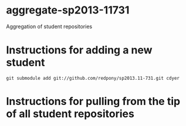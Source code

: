 aggregate-sp2013-11731
======================

Aggregation of student repositories

# Instructions for adding a new student

    git submodule add git://github.com/redpony/sp2013.11-731.git cdyer

# Instructions for pulling from the tip of all student repositories

